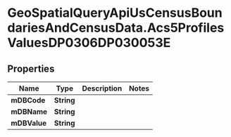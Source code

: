 # GeoSpatialQueryApiUsCensusBoundariesAndCensusData.Acs5ProfilesValuesDP0306DP030053E

## Properties

Name | Type | Description | Notes
------------ | ------------- | ------------- | -------------
**mDBCode** | **String** |  | 
**mDBName** | **String** |  | 
**mDBValue** | **String** |  | 


